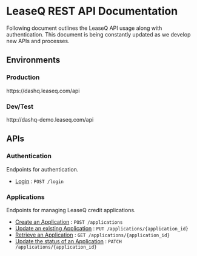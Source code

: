 # LeaseQ REST API Documentation

Following document outlines the LeaseQ API usage along with authentication.  This document is being constantly updated as we develop new APIs and processes.

## Environments

### Production
ht&#8203;tps://dashq.leaseq.com/api

### Dev/Test
ht&#8203;tp://dashq-demo.leaseq.com/api

## APIs

### Authentication

Endpoints for authentication.

* [Login](login/post.md) : `POST /login`

### Applications

Endpoints for managing LeaseQ credit applications.

* [Create an Application](applications/post.md) : `POST /applications`
* [Update an existing Application](applications/put.md) : `PUT /applications/{application_id}`
* [Retrieve an Application](applications/get.md) : `GET /applications/{application_id}`
* [Update the status of an Application](applications/patch.md) : `PATCH /applications/{application_id}`
